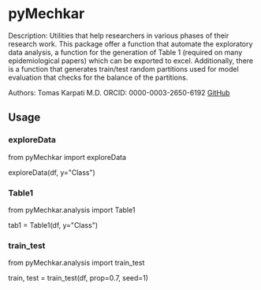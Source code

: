 # pyMechkar
 
Description: Utilities that help researchers in various phases of their research work. 
This package offer a function that automate the exploratory data analysis, a function for
the generation of Table 1 (required on many epidemiological papers) which can be exported
to excel. Additionally, there is a function that generates train/test random partitions 
used for model evaluation that checks for the balance of the partitions.
 
Authors: Tomas Karpati M.D.
ORCID: 0000-0003-2650-6192
[GitHub](https://github.com/karpatit/mechkar)

## Usage

### exploreData
from pyMechkar import exploreData

exploreData(df, y="Class")

### Table1

from pyMechkar.analysis import Table1

tab1 = Table1(df, y="Class")

### train_test

from pyMechkar.analysis import train_test

train, test = train_test(df, prop=0.7, seed=1)

